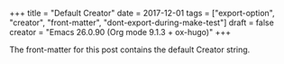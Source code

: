 +++
title = "Default Creator"
date = 2017-12-01
tags = ["export-option", "creator", "front-matter", "dont-export-during-make-test"]
draft = false
creator = "Emacs 26.0.90 (Org mode 9.1.3 + ox-hugo)"
+++

The front-matter for this post contains the default Creator string.

